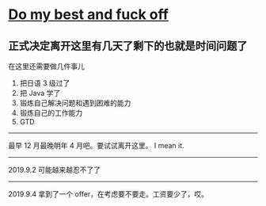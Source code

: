 # [Do my best and fuck off](https://github.com/yihong0618/gitblog/issues/17)

## 正式决定离开这里有几天了剩下的也就是时间问题了
在这里还需要做几件事儿
1.  把日语 3 级过了
2. 把 Java 学了
3. 锻炼自己解决问题和遇到困难的能力
4. 锻炼自己的工作能力
5. GTD
---
最早 12 月最晚明年 4 月吧。要试试离开这里。
I mean it.

---

2019.9.2 可能越来越忍不了了

---

2019.9.4 拿到了一个 offer，在考虑要不要走。工资要少了，哎。